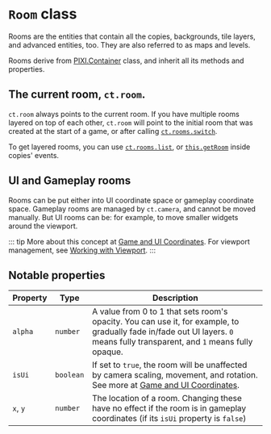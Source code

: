 # `Room` class

Rooms are the entities that contain all the copies, backgrounds, tile layers, and advanced entities, too. They are also referred to as maps and levels.

Rooms derive from [PIXI.Container](https://pixijs.download/release/docs/PIXI.Container.html) class, and inherit all its methods and properties.

## The current room, `ct.room`.

`ct.room` always points to the current room. If you have multiple rooms layered on top of each other, `ct.room` will point to the initial room that was created at the start of a game, or after calling [`ct.rooms.switch`](ct.rooms.html#ct-rooms-switch-newroomname).

To get layered rooms, you can use [`ct.rooms.list`](ct.rooms.html#ct-rooms-list-roomname), or [`this.getRoom`](Copy.html#copy-getroom) inside copies' events.

## UI and Gameplay rooms

Rooms can be put either into UI coordinate space or gameplay coordinate space. Gameplay rooms are managed by `ct.camera`, and cannot be moved manually. But UI rooms can be: for example, to move smaller widgets around the viewport.

::: tip
More about this concept at [Game and UI Coordinates](game-and-ui-coordinates.html). For viewport management, see [Working with Viewport](viewport-management.html).
:::

## Notable properties

|Property | Type | Description|
|-|-|-|
|`alpha` | `number` | A value from 0 to 1 that sets room's opacity. You can use it, for example, to gradually fade in/fade out UI layers. `0` means fully transparent, and `1` means fully opaque.|
|`isUi` | `boolean` | If set to `true`, the room will be unaffected by camera scaling, movement, and rotation. See more at [Game and UI Coordinates](game-and-ui-coordinates.html).|
|`x`, `y` | `number` | The location of a room. Changing these have no effect if the room is in gameplay coordinates (if its `isUi` property is `false`)|